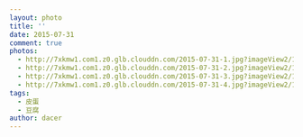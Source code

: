 ```yaml
---
layout: photo
title: ''
date: 2015-07-31
comment: true
photos:
  - http://7xkmw1.com1.z0.glb.clouddn.com/2015-07-31-1.jpg?imageView2/1/w/900/h/600
  - http://7xkmw1.com1.z0.glb.clouddn.com/2015-07-31-2.jpg?imageView2/1/w/900/h/600
  - http://7xkmw1.com1.z0.glb.clouddn.com/2015-07-31-3.jpg?imageView2/1/w/900/h/600
  - http://7xkmw1.com1.z0.glb.clouddn.com/2015-07-31-4.jpg?imageView2/1/w/900/h/600
tags:
  - 皮蛋
  - 豆腐
author: dacer
---
```

